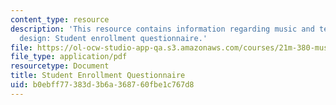 ```yaml
---
content_type: resource
description: 'This resource contains information regarding music and technology: Sound
  design: Student enrollment questionnaire.'
file: https://ol-ocw-studio-app-qa.s3.amazonaws.com/courses/21m-380-music-and-technology-sound-design-spring-2016/b0ebff77383d3b6a368760fbe1c767d8_MIT21M_380S16_survey.pdf
file_type: application/pdf
resourcetype: Document
title: Student Enrollment Questionnaire
uid: b0ebff77-383d-3b6a-3687-60fbe1c767d8
---
```

